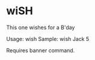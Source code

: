 # wiSH
This one wishes for a B'day

Usage: wish <name> <countdown>
Sample: wish Jack 5

Requires banner command.
